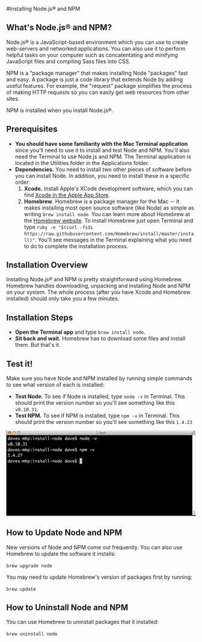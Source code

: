 #Installing Node.js® and NPM

## What's Node.js®  and NPM?
Node.js® is a JavaScript-based environment which you can use to create web-servers and networked applications. You can also use it to perform helpful tasks on your computer such as concatentating and minifying JavaScript files and compiling Sass files into CSS.

NPM is a "package manager" that makes installing Node "packages" fast and easy. A package is just a code library that extends Node by adding useful features. For example, the "request" package simplifies the process of making HTTP requests so you can easily get web resources from other sites.

NPM is installed when you install Node.js®.

## Prerequisites
* **You should have some familiarity with the Mac Terminal application** since you'll need to use it to install and test Node and NPM. You'll also need the Terminal to use Node.js and NPM. The Terminal application is located in the Utilities folder in the Applications folder.
* **Dependencies.** You need to install two other pieces of software before you can install Node. In addition, you need to install these in a specific order:
  1. **Xcode.** Install Apple's XCode development software, which you can find [Xcode in the Apple App Store](http://itunes.apple.com/us/app/xcode/id497799835?ls=1&mt=12). 
  2. **Homebrew**. Homebrew is a package manager for the Mac -- it makes installing most open source software (like Node) as simple as writing `brew install node`. You can learn more about Homebrew at the [Homebrew website](http://brew.sh/). To install Homebrew just open Terminal and type `ruby -e "$(curl -fsSL https://raw.githubusercontent.com/Homebrew/install/master/install)"`. You'll see messages in the Terminal explaining what you need to do to complete the installation process.

## Installation Overview
Installing Node.js® and NPM is pretty straightforward using Homebrew. Homebrew handles downloading, unpacking and installing Node and NPM on your system. The whole process (after you have Xcode and Homebrew installed) should only take you a few minutes.

## Installation Steps
* **Open the Terminal app** and type `brew install node`.
* **Sit back and wait.** Homebrew has to download some files and install them. But that's it.
 
## Test it!
Make sure you have Node and NPM installed by running simple commands to see what version of each is installed:

* **Test Node.** To see if Node is installed, type `node -v` in Terminal. This should print the version number so you'll see something like this `v0.10.31`.
* **Test NPM.** To see if NPM is installed, type `npm -v` in Terminal. This should print the version number so you'll see something like this `1.4.23`

![](node-install1.png)


## How to Update Node and NPM
New versions of Node and NPM come out frequently. You can also use Homebrew to update the software it installs:

`brew upgrade node`

You may need to update Homebrew's version of packages first by running:

`brew update`

## How to Uninstall Node and NPM
You can use Homebrew to uninstall packages that it installed:

`brew uninstall node`
